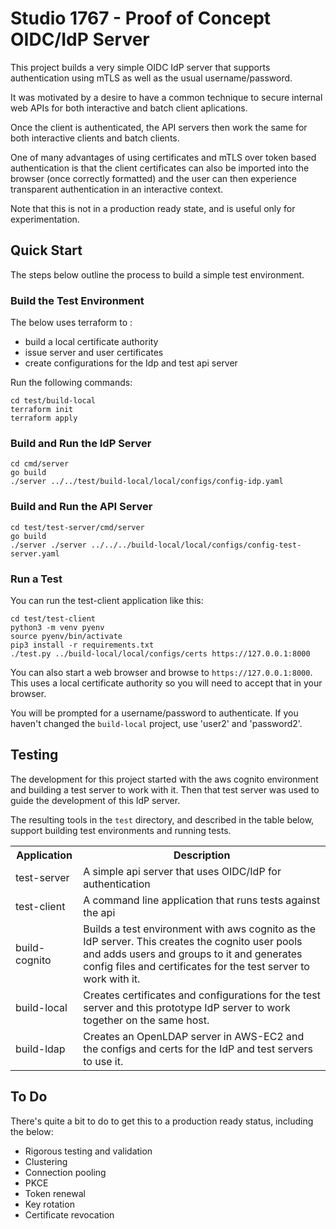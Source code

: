 # Studio 1767 - Proof of Concept OIDC/IdP Server

This project builds a very simple OIDC IdP server that supports authentication using mTLS as well 
as the usual username/password.

It was motivated by a desire to have a common technique to secure internal web APIs for both 
interactive and batch client aplications. 

Once the client is authenticated, the API servers then work the same for both interactive clients and batch clients.

One of many advantages of using certificates and mTLS over token based authentication is that the client 
certificates can also be imported into the browser (once correctly formatted) and the user can then 
experience transparent authentication in an interactive context.

Note that this is not in a production ready state, and is useful only for experimentation.


## Quick Start

The steps below outline the process to build a simple test environment.

### Build the Test Environment

The below uses terraform to :

* build a local certificate authority
* issue server and user certificates
* create configurations for the Idp and test api server

Run the following commands:

    cd test/build-local
    terraform init
    terraform apply

### Build and Run the IdP Server

    cd cmd/server
    go build
    ./server ../../test/build-local/local/configs/config-idp.yaml

### Build and Run the API Server

    cd test/test-server/cmd/server
    go build
    ./server ./server ../../../build-local/local/configs/config-test-server.yaml

### Run a Test

You can run the test-client application like this:

    cd test/test-client
    python3 -m venv pyenv
    source pyenv/bin/activate
    pip3 install -r requirements.txt
    ./test.py ../build-local/local/configs/certs https://127.0.0.1:8000

You can also start a web browser and browse to `https://127.0.0.1:8000`. This uses a local
certificate authority so you will need to accept that in your browser.

You will be prompted for a username/password to authenticate. If you haven't changed the 
`build-local` project, use 'user2' and 'password2'.


## Testing

The development for this project started with the aws cognito environment and building a test server to work with it.
Then that test server was used to guide the development of this IdP server.

The resulting tools in the `test` directory, and described in the table below, support building test 
environments and running tests.

<table>
  <tr>
    <th>Application</th>
    <th>Description</th>
  </tr>
  <tr>
    <td>test-server</td>
    <td>A simple api server that uses OIDC/IdP for authentication</td>
  </tr>
  <tr>
    <td>test-client</td>
    <td>A command line application that runs tests against the api</td>
  </tr>
  <tr>
    <td>build-cognito</td>
    <td>Builds a test environment with aws cognito as the IdP server. This creates the cognito user pools and adds users and groups to it and generates config files and certificates for the test server to work with it.</td>
  </tr>
  <tr>
    <td>build-local</td>
    <td>Creates certificates and configurations for the test server and this prototype IdP server to work together on the same host.</td>
  </tr>
  <tr>
    <td>build-ldap</td>
    <td>Creates an OpenLDAP server in AWS-EC2 and the configs and certs for the IdP and test servers to use it.</td>
  </tr>
</table>


## To Do

There's quite a bit to do to get this to a production ready status, including the below:

* Rigorous testing and validation
* Clustering
* Connection pooling
* PKCE
* Token renewal
* Key rotation
* Certificate revocation

